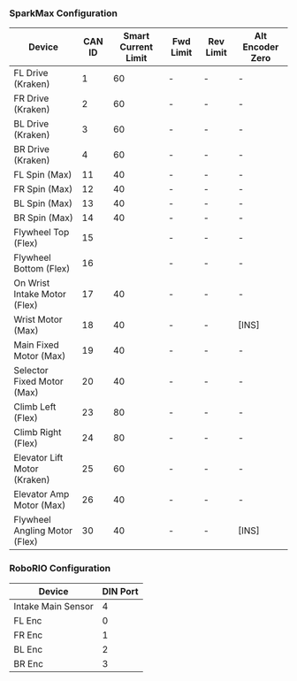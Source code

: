 ### SparkMax Configuration

| Device                       | CAN ID | Smart Current Limit | Fwd Limit | Rev Limit | Alt Encoder Zero |
|------------------------------|--------|---------------------|-----------|-----------|------------------|
| FL Drive (Kraken)            | 1      | 60                  | -         | -         | -                |
| FR Drive (Kraken)            | 2      | 60                  | -         | -         | -                |
| BL Drive (Kraken)            | 3      | 60                  | -         | -         | -                |
| BR Drive (Kraken)            | 4      | 60                  | -         | -         | -                |
| FL Spin (Max)                | 11     | 40                  | -         | -         | -                |
| FR Spin (Max)                | 12     | 40                  | -         | -         | -                |
| BL Spin (Max)                | 13     | 40                  | -         | -         | -                |
| BR Spin (Max)                | 14     | 40                  | -         | -         | -                |
| Flywheel Top (Flex)          | 15     |                     | -         | -         | -                |
| Flywheel Bottom (Flex)       | 16     |                     | -         | -         | -                |
| On Wrist Intake Motor (Flex) | 17     | 40                  | -         | -         | -                |
| Wrist Motor (Max)            | 18     | 40                  | -         | -         | [INS]            |
| Main Fixed Motor (Max)       | 19     | 40                  | -         | -         | -                |
| Selector Fixed Motor (Max)   | 20     | 40                  | -         | -         | -                |
| Climb Left (Flex)            | 23     | 80                  | -         | -         | -                |
| Climb Right (Flex)           | 24     | 80                  | -         | -         | -                |
| Elevator Lift Motor (Kraken) | 25     | 60                  | -         | -         | -                |
| Elevator Amp Motor  (Max)    | 26     | 40                  | -         | -         | -                |
| Flywheel Angling Motor (Flex)| 30     | 40                  | -         | -         | [INS]            |


### RoboRIO Configuration

| Device               | DIN Port |
|----------------------|----------|
| Intake Main Sensor   | 4        |
| FL Enc               | 0        |
| FR Enc               | 1        |
| BL Enc               | 2        |
| BR Enc               | 3        |
